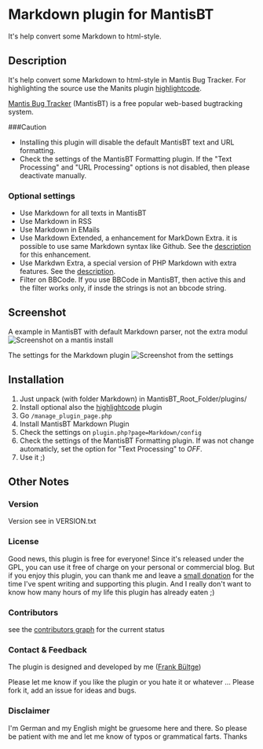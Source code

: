 # Markdown plugin for MantisBT
It's help convert some Markdown to html-style.

## Description
It's help convert some Markdown to html-style in Mantis Bug Tracker.
For highlighting the source use the Manits plugin [highlightcode](https://github.com/mantisbt-plugins/highlightcode).

[Mantis Bug Tracker](http://www.mantisbt.org/) (MantisBT) is a free popular web-based bugtracking system.

###Caution
 * Installing this plugin will disable the default MantisBT text and URL formatting.
 * Check the settings of the MantisBT Formatting plugin. If the "Text Processing" and "URL Processing" options is not disabled, then please deactivate manually.

### Optional settings
 * Use Markdown for all texts in MantisBT
 * Use Markdown in RSS
 * Use Markdown in EMails
 * Use Markdown Extended, a enhancement for MarkDown Extra. it is possible to use same Markdown syntax like Github. See the [description](https://github.com/kierate/php-markdown-extra-extended) for this enhancement.
 * Use Markdwn Extra, a special version of PHP Markdown with extra features. See the [description](http://michelf.ca/projects/php-markdown/extra/).
 * Filter on BBCode. If you use BBCode in MantisBT, then active this and the filter works only, if insde the strings is not an bbcode string.

## Screenshot
A example in MantisBT with default Markdown parser, not the extra modul
![Screenshot on a mantis install](https://raw.github.com/bueltge/Markdown-for-MantisBT/master/screenshot-1.png)

The settings for the Markdown plugin
![Screenshot from the settings](https://raw.github.com/bueltge/Markdown-for-MantisBT/master/screenshot-2.png)

## Installation
 1. Just unpack (with folder Markdown) in MantisBT_Root_Folder/plugins/
 2. Install optional also the [highlightcode](https://github.com/mantisbt-plugins/highlightcode) plugin
 3. Go `/manage_plugin_page.php`
 4. Install MantisBT Markdown Plugin
 5. Check the settings on `plugin.php?page=Markdown/config`
 6. Check the settings of the MantisBT Formatting plugin. If was not change automaticly, set the option for "Text Processing" to _OFF_.
 7. Use it ;)

## Other Notes
### Version
Version see in VERSION.txt

### License
Good news, this plugin is free for everyone! Since it's released under the GPL, you can use it free of charge on your personal or commercial blog. But if you enjoy this plugin, you can thank me and leave a [small donation](http://bueltge.de/wunschliste/ "Wishliste and Donate") for the time I've spent writing and supporting this plugin. And I really don't want to know how many hours of my life this plugin has already eaten ;)

### Contributors
see the [contributors graph](https://github.com/bueltge/Markdown-for-MantisBT/graphs/contributors) for the current status

### Contact & Feedback
The plugin is designed and developed by me ([Frank Bültge](http://bueltge.de))

Please let me know if you like the plugin or you hate it or whatever ... Please fork it, add an issue for ideas and bugs.

### Disclaimer
I'm German and my English might be gruesome here and there. So please be patient with me and let me know of typos or grammatical farts. Thanks